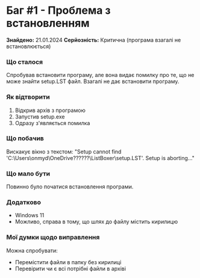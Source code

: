 # Баг #1 - Проблема з встановленням

**Знайдено:** 21.01.2024
**Серйозність:** Критична (програма взагалі не встановлюється)

### Що сталося
Спробував встановити програму, але вона видає помилку про те, що не може знайти setup.LST файл. Взагалі не дає встановити програму.

### Як відтворити
1. Відкрив архів з програмою
2. Запустив setup.exe
3. Одразу з'являється помилка

### Що побачив
Вискакує вікно з текстом:
"Setup cannot find 'C:\Users\onmyd\OneDrive\??????\ListBoxer\setup.LST'. Setup is aborting..."

### Що мало бути
Повинно було початися встановлення програми.

### Додатково
- Windows 11
- Можливо, справа в тому, що шлях до файлу містить кирилицю

### Мої думки щодо виправлення
Можна спробувати:
- Перемістити файли в папку без кирилиці
- Перевірити чи є всі потрібні файли в архіві
